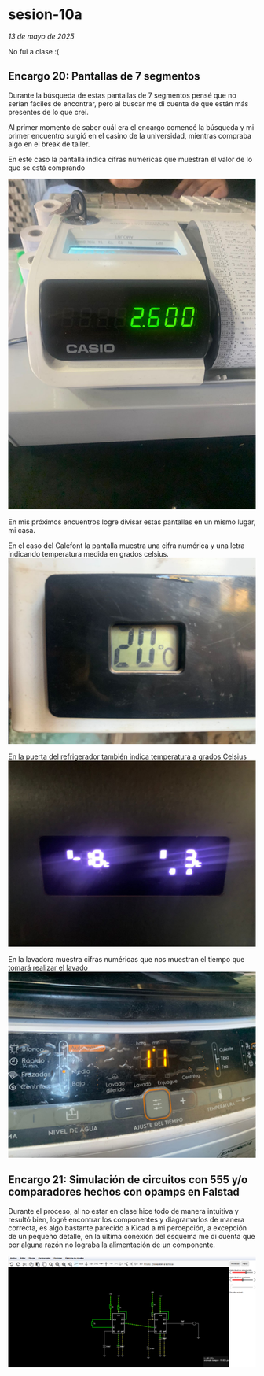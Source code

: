 # sesion-10a
*13 de mayo de 2025*

No fui a clase :(

## Encargo 20: Pantallas de 7 segmentos 

Durante la búsqueda de estas pantallas de 7 segmentos pensé que no serían fáciles de encontrar, pero al buscar me di cuenta de que están más presentes de lo que creí.

Al primer momento de saber cuál era el encargo comencé la búsqueda y mi primer encuentro surgió en el casino de la universidad, mientras compraba algo en el break de taller.

En este caso la pantalla indica cifras numéricas que muestran el valor de lo que se está comprando

![MaquinaRegistradora](https://github.com/AlanisMria/dis8644-2025-1/blob/main/27-AlanisMria/sesion-10a/archivos/MaquinaRegistradora.jpg)

En mis próximos encuentros logre divisar estas pantallas en un mismo lugar, mi casa.

En el caso del Calefont la pantalla muestra una cifra numérica y una letra indicando temperatura medida en grados celsius.
![calefont](https://github.com/AlanisMria/dis8644-2025-1/blob/main/27-AlanisMria/sesion-10a/archivos/Calefont.jpg)

En la puerta del refrigerador también indica temperatura a  grados Celsius
![refrigerador](https://github.com/AlanisMria/dis8644-2025-1/blob/main/27-AlanisMria/sesion-10a/archivos/Refrigerador.jpg)

En la lavadora muestra cifras numéricas que nos muestran el tiempo que tomará realizar el lavado 
![lavadora](https://github.com/AlanisMria/dis8644-2025-1/blob/main/27-AlanisMria/sesion-10a/archivos/lavadora.jpg)

## Encargo 21: Simulación de circuitos con 555 y/o comparadores hechos con opamps en Falstad

Durante el proceso, al no estar en clase hice todo de manera intuitiva y resultó bien, logré encontrar los componentes y diagramarlos de manera correcta, es algo bastante parecido a Kicad a mi percepción, a excepción de un pequeño detalle, en la última conexión del esquema me di cuenta que por alguna razón no lograba la alimentación de un componente.

![variacionAtariPunkEnFalstad](https://github.com/AlanisMria/dis8644-2025-1/blob/main/27-AlanisMria/sesion-10a/archivos/variacionAtariPunkEnFalstad.png)







